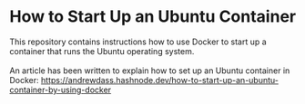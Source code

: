 # How to Start Up an Ubuntu Container
This repository contains instructions how to use Docker to start up a container that runs the Ubuntu operating system. <br>
<br>
An article has been written to explain how to set up an Ubuntu container in Docker: https://andrewdass.hashnode.dev/how-to-start-up-an-ubuntu-container-by-using-docker
